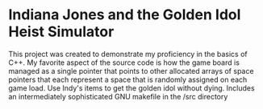 # Indiana Jones and the Golden Idol Heist Simulator

This project was created to demonstrate my proficiency in the basics of C++. 
My favorite aspect of the source code is how the game board is managed as a single pointer 
that points to other allocated arrays of space pointers that each represent a space that is 
randomly assigned on each game load. Use Indy's items to get the golden idol without dying.
Includes an intermediately sophisticated GNU makefile in the /src directory
